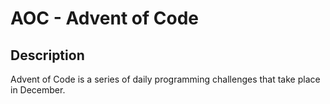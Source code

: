 # AOC - Advent of Code

## Description

Advent of Code is a series of daily programming challenges that take place in
December.
